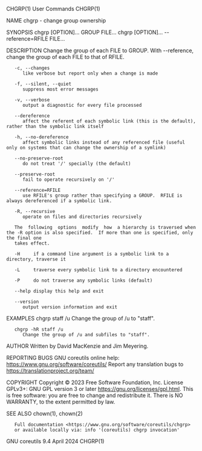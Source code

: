 CHGRP(1)								 User Commands								      CHGRP(1)

NAME
       chgrp - change group ownership

SYNOPSIS
       chgrp [OPTION]... GROUP FILE...
       chgrp [OPTION]... --reference=RFILE FILE...

DESCRIPTION
       Change the group of each FILE to GROUP.	With --reference, change the group of each FILE to that of RFILE.

       -c, --changes
	      like verbose but report only when a change is made

       -f, --silent, --quiet
	      suppress most error messages

       -v, --verbose
	      output a diagnostic for every file processed

       --dereference
	      affect the referent of each symbolic link (this is the default), rather than the symbolic link itself

       -h, --no-dereference
	      affect symbolic links instead of any referenced file (useful only on systems that can change the ownership of a symlink)

       --no-preserve-root
	      do not treat '/' specially (the default)

       --preserve-root
	      fail to operate recursively on '/'

       --reference=RFILE
	      use RFILE's group rather than specifying a GROUP.	 RFILE is always dereferenced if a symbolic link.

       -R, --recursive
	      operate on files and directories recursively

       The  following  options	modify	how  a hierarchy is traversed when the -R option is also specified.  If more than one is specified, only the final one
       takes effect.

       -H     if a command line argument is a symbolic link to a directory, traverse it

       -L     traverse every symbolic link to a directory encountered

       -P     do not traverse any symbolic links (default)

       --help display this help and exit

       --version
	      output version information and exit

EXAMPLES
       chgrp staff /u
	      Change the group of /u to "staff".

       chgrp -hR staff /u
	      Change the group of /u and subfiles to "staff".

AUTHOR
       Written by David MacKenzie and Jim Meyering.

REPORTING BUGS
       GNU coreutils online help: <https://www.gnu.org/software/coreutils/>
       Report any translation bugs to <https://translationproject.org/team/>

COPYRIGHT
       Copyright © 2023 Free Software Foundation, Inc.	License GPLv3+: GNU GPL version 3 or later <https://gnu.org/licenses/gpl.html>.
       This is free software: you are free to change and redistribute it.  There is NO WARRANTY, to the extent permitted by law.

SEE ALSO
       chown(1), chown(2)

       Full documentation <https://www.gnu.org/software/coreutils/chgrp>
       or available locally via: info '(coreutils) chgrp invocation'

GNU coreutils 9.4							  April 2024								      CHGRP(1)
